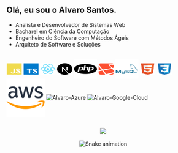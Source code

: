 ## Olá, eu sou o Alvaro Santos.
- Analista e Desenvolvedor de Sistemas Web
- Bacharel em Ciência da Computação
- Engenheiro do Software com Métodos Ágeis
- Arquiteto de Software e Soluções

<div style="display: inline_block"><br>
  <img align="center" alt="Alvaro-Js" height="30" width="40" src="https://raw.githubusercontent.com/devicons/devicon/master/icons/javascript/javascript-plain.svg">
  <img align="center" alt="Alvaro-Ts" height="30" width="40" src="https://raw.githubusercontent.com/devicons/devicon/master/icons/typescript/typescript-plain.svg">
  <img align="center" alt="Alvaro-React-JS" height="30" width="40" src="https://raw.githubusercontent.com/devicons/devicon/master/icons/react/react-original.svg">
  <img align="center" alt="Alvaro-Next-JS" height="30" width="40" src="https://raw.githubusercontent.com/devicons/devicon/master/icons/nextjs/nextjs-original.svg">
  <img align="center" alt="Alvaro-PHP" height="50" width="60" src="https://raw.githubusercontent.com/devicons/devicon/master/icons/php/php-plain.svg">
  <img align="center" alt="Alvaro-Laravel" height="30" width="40" src="https://raw.githubusercontent.com/devicons/devicon/master/icons/laravel/laravel-plain.svg">
  <img align="center" alt="Alvaro-Mysql" height="50" width="60" src="https://raw.githubusercontent.com/devicons/devicon/master/icons/mysql/mysql-plain-wordmark.svg">
  <img align="center" alt="Alvaro-HTML-5" height="30" width="40" src="https://raw.githubusercontent.com/devicons/devicon/master/icons/html5/html5-original.svg">
  <img align="center" alt="Alvaro-CSS-3" height="30" width="40" src="https://raw.githubusercontent.com/devicons/devicon/master/icons/css3/css3-original.svg">
  <img align="center" alt="Alvaro-AWS" height="100" width="100" src="https://raw.githubusercontent.com/devicons/devicon/master/icons/amazonwebservices/amazonwebservices-original-wordmark.svg">
  <img align="center" alt="Alvaro-Azure" height="100" width="100" src="https://cdn.jsdelivr.net/gh/devicons/devicon/icons/azure/azure-original-wordmark.svg">
  <img align="center" alt="Alvaro-Google-Cloud" height="100" width="100" src="https://cdn.jsdelivr.net/gh/devicons/devicon/icons/googlecloud/googlecloud-original-wordmark.svg">  
</div>
  
  ##
 
<div align="center">

  <a href="https://www.linkedin.com/in/alvaro-santos-48596b117/" target="_blank"><img src="https://img.shields.io/badge/-LinkedIn-%230077B5?style=for-the-badge&logo=linkedin&logoColor=white" target="_blank"></a> 
 
  ![Snake animation](https://github.com/alvarosantosph/alvarosantosph/blob/output/github-contribution-grid-snake.svg)
 
</div>
